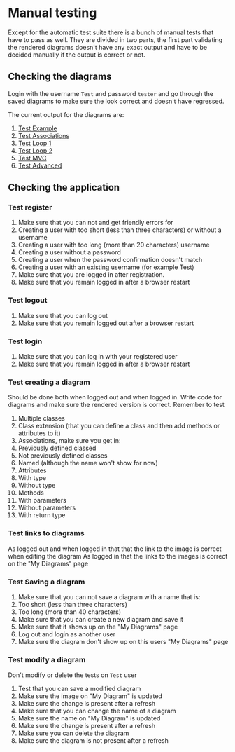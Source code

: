 # Manual testing
Except for the automatic test suite there is a bunch of manual tests that have to pass as well.
They are divided in two parts, the first part validating the rendered diagrams doesn't have any
exact output and have to be decided manually if the output is correct or not.

## Checking the diagrams
Login with the username `Test` and password `tester` and go through the saved diagrams
to make sure the look correct and doesn't have regressed.

The current output for the diagrams are:

1. [Test Example](output/example.svg)
1. [Test Associations](output/associations.svg)
1. [Test Loop 1](output/loop1.svg)
1. [Test Loop 2](output/loop2.svg)
1. [Test MVC](output/mvc.svg)
1. [Test Advanced](output/advanced.svg)

## Checking the application
### Test register
1. Make sure that you can not and get friendly errors for
  1. Creating a user with too short (less than three characters) or without a username
  1. Creating a user with too long (more than 20 characters) username
  1. Creating a user without a password
  1. Creating a user when the password confirmation doesn't match
  1. Creating a user with an existing username (for example Test)
1. Make sure that you are logged in after registration.
1. Make sure that you remain logged in after a browser restart

### Test logout
1. Make sure that you can log out
1. Make sure that you remain logged out after a browser restart

### Test login
1. Make sure that you can log in with your registered user
1. Make sure that you remain logged in after a browser restart

### Test creating a diagram
Should be done both when logged out and when logged in.
Write code for diagrams and make sure the rendered version is correct.
Remember to test

1. Multiple classes
1. Class extension (that you can define a class and then add methods or attributes to it)
1. Associations, make sure you get in:
  1. Previously defined classed
  1. Not previously defined classes
  1. Named (although the name won't show for now)
1. Attributes
  1. With type
  1. Without type
1. Methods
  1. With parameters
  1. Without parameters
  1. With return type

### Test links to diagrams
As logged out and when logged in that that the link to the image is correct when editing the diagram
As logged in that the links to the images is correct on the "My Diagrams" page

### Test Saving a diagram
1. Make sure that you can not save a diagram with a name that is:
  1. Too short (less than three characters)
  1. Too long (more than 40 characters)
1. Make sure that you can create a new diagram and save it
1. Make sure that it shows up on the "My Diagrams" page
1. Log out and login as another user
1. Make sure the diagram don't show up on this users "My Diagrams" page

### Test modify a diagram
Don't modify or delete the tests on `Test` user

1. Test that you can save a modified diagram
1. Make sure the image on "My Diagram" is updated
1. Make sure the change is present after a refresh
1. Make sure that you can change the name of a diagram
1. Make sure the name on "My Diagram" is updated
1. Make sure the change is present after a refresh
1. Make sure you can delete the diagram
1. Make sure the diagram is not present after a refresh
